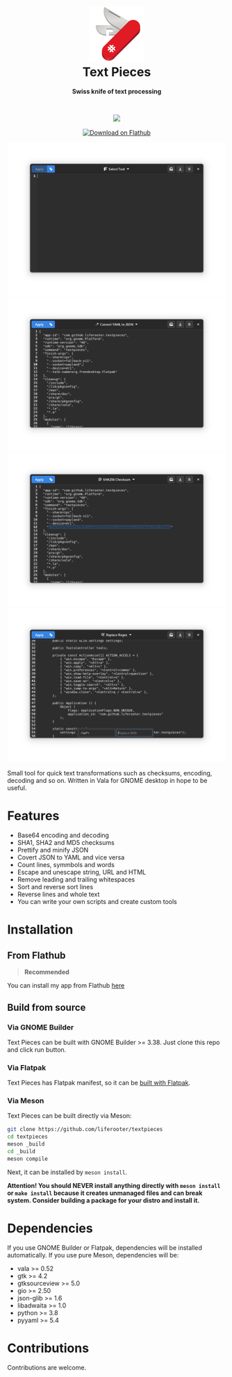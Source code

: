 <h1 align="center">
<img
    src="data/icons/com.github.liferooter.textpieces.svg" alt="Text Pieces"
    width="128"
    height="128"/><br/>
Text Pieces
</h1>

<p align="center"><strong>
Swiss knife of text processing
</strong></p>

<br/>

<p align="center">
<a href="https://stopthemingmy.app">
    <img width="200" src="https://stopthemingmy.app/badge.svg"/>
</a>
</p>

<p align="center">
<a href="https://flathub.org/apps/details/com.github.liferooter.textpieces">
    <img width="200" src="https://flathub.org/assets/badges/flathub-badge-en.png" alt="Download on Flathub">
</a>
</p>

<p align="center">
    <img alt="Screenshot" src="screenshots/screenshot1.png"/>
    <img alt="Screenshot" src="screenshots/screenshot2.png"/>
    <img alt="Screenshot" src="screenshots/screenshot3.png"/>
    <img alt="Screenshot" src="screenshots/screenshot4.png"/>

</p>


Small tool for quick text transformations such as checksums, encoding, decoding and so on. Written in Vala for GNOME desktop in hope to be useful.

# Features
- Base64 encoding and decoding
- SHA1, SHA2 and MD5 checksums
- Prettify and minify JSON
- Covert JSON to YAML and vice versa
- Count lines, symmbols and words
- Escape and unescape string, URL and HTML
- Remove leading and trailing whitespaces
- Sort and reverse sort lines
- Reverse lines and whole text
- You can write your own scripts and create custom tools

# Installation

## From Flathub
> **Recommended**

You can install my app from Flathub <a href="https://flathub.org/apps/details/com.github.liferooter.textpieces">here</a>

## Build from source
### Via GNOME Builder
Text Pieces can be built with GNOME Builder >= 3.38. Just clone this repo and click run button.
### Via Flatpak
Text Pieces has Flatpak manifest, so it can be <a href="https://docs.flatpak.org/en/latest/building-introduction.html">built with Flatpak</a>.
### Via Meson
Text Pieces can be built directly via Meson:
```bash
git clone https://github.com/liferooter/textpieces
cd textpieces
meson _build
cd _build
meson compile
```
Next, it can be installed by `meson install`.

**Attention! You should NEVER install anything directly with `meson install` or `make install` because it creates unmanaged files and can break system. Consider building a package for your distro and install it.**

# Dependencies
If you use GNOME Builder or Flatpak, dependencies will be installed automatically. If you use pure Meson, dependencies will be:
- vala >= 0.52
- gtk >= 4.2
- gtksourceview >= 5.0
- gio >= 2.50
- json-glib >= 1.6
- libadwaita >= 1.0
- python >= 3.8
- pyyaml >= 5.4

# Contributions
Contributions are welcome.
